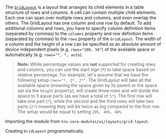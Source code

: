 The [`GridLayout`](https://docs.nativescript.org/api-reference/modules/_ui_layouts_grid_layout_) is a layout that arranges its child elements in a table structure of rows and columns. A cell can contain multiple child elements. Each one can span over multiple rows and columns, and even overlap the others. The GridLayout has one column and one row by default. To add additional columns and rows, you have to specify column definition items (separated by commas) to the `columns` property and row definition items (separated by commas) to the `rows` property of the `GridLayout`. The width of a column and the height of a row can be specified as an absolute amount of device independent pixels (e.g. `rows="100, 50"`) of the available space or automatically (e.g. `rows="*, *, auto`). 

> **Note:** While percentage values are **not** supported for creating rows and columns, you can use the start sign (**`*`**) to take space based on relative percentage.
For example, let's assume that we have the following setup `rows="*, 2*, 2*"`. The GridLayout will take all the available space (meaning the space given by its parent or the space set via the `height` property), will create three rows and will divide the space to 5 equal parts (as we have a total of `5*`). The first row will take one part (`*`), while the second and the third rows will take two parts (`2*`) meaning they will be twice as big compared to the first row. The setup would be equal to setting `20%, 40%, 40%`.

<snippet id='grid-layout-xml'/>

Importing the module from `tns-core-modules/ui/layouts/grid-layout`.
<snippet id='grid-layout-import'/>
<snippet id='grid-layout-import-ts'/>

Creating `GridLayout` programmatically.
<snippet id='grid-layout-code'/>
<snippet id='grid-layout-code-ts'/>